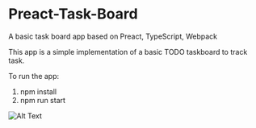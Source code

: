 # Preact-Task-Board
A basic task board app based on Preact, TypeScript, Webpack


This app is a simple implementation of a basic TODO taskboard to track task. 

To run the app:
1. npm install
2. npm run start

![Alt Text](https://giphy.com/gifs/4NiFa9oi61NDTwCaG5/html5)
